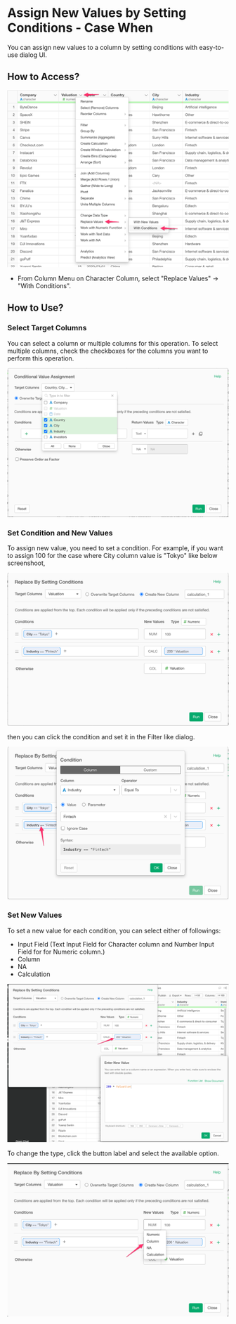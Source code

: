 # Assign New Values by Setting Conditions - Case When

You can assign new values to a column by setting conditions with easy-to-use dialog UI.

## How to Access?

![](images/case_when_column_menu.png)

* From Column Menu on Character Column, select "Replace Values" -> "With Conditions".

## How to Use?

### Select Target Columns

You can select a column or multiple columns for this operation. To select multiple columns, check the checkboxes for the columns you want to perform this operation.

![](images/case_when_multiple_columns.png)

### Set Condition and New Values

To assign new value, you need to set a condition. For example, if you want to assign 100 for the case where City column value is "Tokyo" like below screenshoot,

![](images/case_when_dialog.png)

then you can click the condition and set it in the Filter like dialog.

![](images/case_when_condition.png)


### Set New Values

To set a new value for each condition, you can select either of followings:

- Input Field (Text Input Field for Character column and Number Input Field for for Numeric column.)
- Column
- NA
- Calculation

![](images/case_when_new_value.png)

To change the type, click the button label and select the available option.

![](images/case_when_new_value_type.png)

